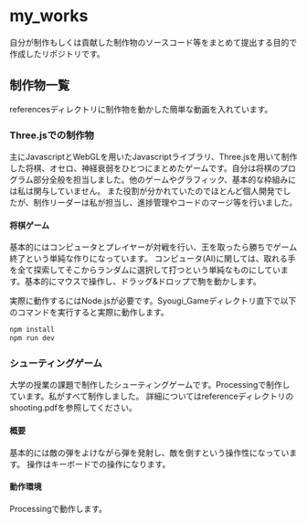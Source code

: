 # my_works

自分が制作もしくは貢献した制作物のソースコード等をまとめて提出する目的で作成したリポジトリです。

## 制作物一覧

referencesディレクトリに制作物を動かした簡単な動画を入れています。

### Three.jsでの制作物

主にJavascriptとWebGLを用いたJavascriptライブラリ、Three.jsを用いて制作した将棋、オセロ、神経衰弱をひとつにまとめたゲームです。自分は将棋のプログラム部分全般を担当しました。他のゲームやグラフィック、基本的な枠組みには私は関与していません。
また役割が分かれていたのでほとんど個人開発でしたが、制作リーダーは私が担当し、進捗管理やコードのマージ等を行いました。

#### 将棋ゲーム
基本的にはコンピュータとプレイヤーが対戦を行い、王を取ったら勝ちでゲーム終了という単純な作りになっています。
コンピュータ(AI)に関しては、取れる手を全て探索してそこからランダムに選択して打つという単純なものにしています。基本的にマウスで操作し、ドラッグ&ドロップで駒を動かします。

実際に動作するにはNode.jsが必要です。Syougi_Gameディレクトリ直下で以下のコマンドを実行すると実際に動作します。

```bash
npm install
npm run dev
```

### シューティングゲーム

大学の授業の課題で制作したシューティングゲームです。Processingで制作しています。私がすべて制作しました。
詳細についてはreferenceディレクトリのshooting.pdfを参照してください。

#### 概要

基本的には敵の弾をよけながら弾を発射し、敵を倒すという操作性になっています。
操作はキーボードでの操作になります。

#### 動作環境

Processingで動作します。





